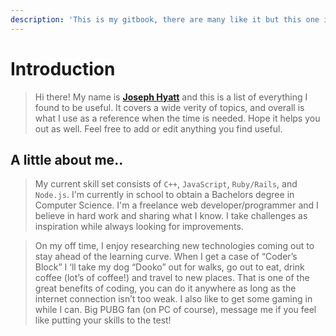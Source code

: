 ```yaml
---
description: 'This is my gitbook, there are many like it but this one is mine.'
---
```


# Introduction

> Hi there! My name is [**Joseph Hyatt**](https://www.josephhyatt.com) and this is a list of everything I found to be useful. It covers a wide verity of topics, and overall is what I use as a reference when the time is needed. Hope it helps you out as well. Feel free to add or edit anything you find useful.

## A little about me..

> My current skill set consists of `C++`, `JavaScript`, `Ruby/Rails`, and `Node.js`. I'm currently in school to obtain a Bachelors  degree in Computer Science.  I'm a freelance web developer/programmer and I believe in hard work and sharing what I know. I take challenges as inspiration while always looking for improvements.

> On my off time, I enjoy researching new technologies coming out to stay ahead of the learning curve.  When I get a case of “Coder’s Block” I ‘ll take my dog “Dooko” out for walks, go out to eat, drink coffee \(lot’s of coffee!\) and travel to new places.  That is one of the great benefits of coding, you can do it anywhere as long as the internet connection isn’t too weak.  I also like to get some gaming in while I can. Big PUBG fan \(on PC of course\), message me if you feel like putting your skills to the test!

